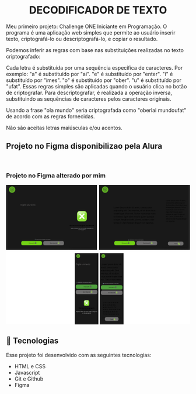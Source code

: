 <h1 align="center">DECODIFICADOR DE TEXTO</h1>
Meu primeiro projeto: Challenge ONE Iniciante em Programação.
O programa é uma aplicação web simples que permite ao usuário inserir texto, criptografá-lo ou descriptografá-lo, e copiar o resultado.

Podemos inferir as regras com base nas substituições realizadas no texto criptografado:

Cada letra é substituída por uma sequência específica de caracteres. Por exemplo:
"a" é substituído por "ai".
"e" é substituído por "enter".
"i" é substituído por "imes".
"o" é substituído por "ober".
"u" é substituído por "ufat".
Essas regras simples são aplicadas quando o usuário clica no botão de criptografar. Para descriptografar, é realizada a operação inversa, substituindo as sequências de caracteres pelos caracteres originais.

Usando a frase "ola mundo" seria criptografada como "oberlai mundoufat" de acordo com as regras fornecidas.

Não são aceitas letras maiúsculas e/ou acentos.

<h2>Projeto no Figma disponibilizao pela Alura</h2>
<img src="github/projeto versão alura.png" alt="">

<h3>Projeto no Figma alterado por mim</h3>
<img src="github/projeto feito por mim.png" alt="">




## 🚀 Tecnologias

Esse projeto foi desenvolvido com as seguintes tecnologias:

- HTML e CSS
- Javascript
- Git e Github
- Figma
